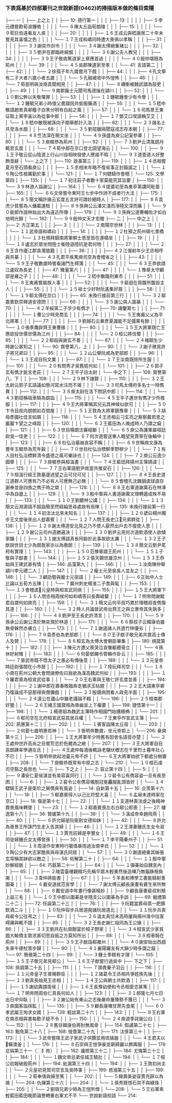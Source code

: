 ### 下表爲基於四部叢刊之世說新語(0462)的掃描版本做的條目索隱

├── 一
│   ├── 上之上
│   │   ├── 10:  德行第一
│   │   │   ├── 13:
│   │   │   │   ├── ５李元禮嘗歎荀淑鍾皓
│   │   │   │   └── ６陳太丘詣荀朗陵
│   │   │   ├── 15:
│   │   │   │   └── ９荀巨伯遠看友人疾
│   │   │   ├── 20:
│   │   │   │   ├── １６王戎云與嵇康居二十年未嘗見其喜慍之色
│   │   │   │   └── １７王戎和嶠同時遭大喪俱以孝稱
│   │   │   ├── 31:
│   │   │   │   ├── ３３謝奕作剡令
│   │   │   │   └── ３４謝太傅絕重褚公
│   │   │   ├── 32:
│   │   │   │   ├── ３５劉尹在郡臨終綿惙
│   │   │   │   └── ３６謝公夫人教兒
│   │   │   ├── 34:
│   │   │   │   ├── ３９王子敬病篤道家上章應首過
│   │   │   │   └── ４０殷仲堪既為荊州
│   │   │   └── 39:
│   │   │       └── ４５吳郡陳遺家至孝
│   │   └── 41:  言語第二
│   │       ├── 42:
│   │       │   └── ２徐孺子年九歲嘗月下戲
│   │       ├── 44:
│   │       │   ├── ４孔文舉有二子大者六歲小者五歲
│   │       │   └── ５孔融被收中外惶怖
│   │       ├── 46:
│   │       │   └── ７荀慈明與汝南袁閬相見
│   │       ├── 47:
│   │       │   └── ８禰衡被魏武謫為鼓吏
│   │       ├── 49:
│   │       │   └── ９南郡龐士元聞司馬德操在潁川
│   │       ├── 52:
│   │       │   └── １０劉公幹以失敬罹罪
│   │       ├── 53:
│   │       │   ├── １１鍾毓鍾會少有令譽
│   │       │   └── １２鍾毓兄弟小時值父晝寢因共偷服藥酒
│   │       ├── 55:
│   │       │   └── １５嵇中散語趙景真卿瞳子白黑分明有白起之風
│   │       ├── 57:
│   │       │   └── １６司馬景王東征取上黨李喜以為從事中郎
│   │       ├── 58:
│   │       │   ├── １７鄧艾口喫語稱艾艾
│   │       │   └── １８嵇中散既被誅向子期舉郡計入洛
│   │       ├── 62:
│   │       │   └── ２３諸名士共至洛水戲
│   │       ├── 68:
│   │       │   └── ３５劉琨雖隔閡寇戎志存本朝
│   │       ├── 77:
│   │       │   ├── ４８竺法深在簡文坐
│   │       │   └── ４９孫盛為庾公記室參軍
│   │       ├── 80:
│   │       │   └── ５３庾穉恭為荊州
│   │       ├── 92:
│   │       │   ├── ７３劉尹云清風朗月輒思玄度
│   │       │   └── ７４荀中郎在京口登北固望海云
│   │       └── 100:
│   │           ├── ９１王子敬云從山陰道上行山川自相映發使人應接不暇
│   │           └── ９３道壹道人好整飾音辭
│   └── 上之下
│       ├── 110: 政事第三
│       │   ├── 119:
│       │   │   ├── １４丞相嘗夏月至石頭看庾公
│       │   │   ├── １５丞相末年略不復省事正封籙諾之
│       │   │   └── １６陶公性檢厲勤於事
│       │   └── 121:
│       │       └── １７何驃騎作會稽
│       └── 125: 文學第四
│           ├── 135:
│           │   └── １７初注莊子者數十家莫能究其旨要
│           ├── 150:
│           │   └── ３９林道人詣謝公
│           ├── 164:
│           │   └── ６４提婆初至為東亭第講阿毗曇
│           ├── 165:
│           │   └── ６６文帝嘗令東阿王七步中作詩不成者行大法
│           ├── 175:
│           │   └── ８５簡文稱許掾云玄度五言詩可謂妙絕時人
│           ├── 177:
│           │   ├── ８８袁虎少貧嘗為人傭載運租
│           │   ├── ８９孫興公云潘文淺而淨陸文深而蕪
│           │   └── ９０裴郎作語林始出大為遠近所傳
│           ├── 179:
│           │   └── ９３孫興公道曹輔佐才如白地明光錦
│           └── 182:
│               └── ９９殷仲文天才宏贍
├── 二
│   ├── 中之上
│   │   ├── 2:   方正第五
│   │   │   ├── 3:
│   │   │   │   └── ２南陽宗世林
│   │   │   ├── 13:
│   │   │   │   └── １１武帝語和嶠曰
│   │   │   ├── 14:
│   │   │   │   ├── １２杜預之荊州頓七里橋
│   │   │   │   └── １３杜預拜鎮南將軍朝士悉至皆在連榻坐
│   │   │   ├── 19:
│   │   │   │   └── １８盧志於眾坐問陸士衡陸遜陸抗是君何物
│   │   │   ├── 27:
│   │   │   │   └── ２８王含作廬江郡貪濁狼籍
│   │   │   ├── 36:
│   │   │   │   ├── ４２江僕射年少王丞相呼與共棊
│   │   │   │   └── ４３孔君平疾篤庾司空為會稽省之
│   │   │   ├── 43:
│   │   │   │   └── ５９王子敬數歲時嘗看諸門生樗蒲
│   │   │   └── 45:
│   │   │       └── ６３王恭欲請江盧奴為長史
│   │   ├── 47:  雅量第六
│   │   │   ├── 47:
│   │   │   │   └── １豫章太守顧邵是雍之子
│   │   │   ├── 48:
│   │   │   │   └── ２嵇中散臨刑東市
│   │   │   ├── 51:
│   │   │   │   └── ８王夷甫嘗屬族人事
│   │   │   ├── 52:
│   │   │   │   └── ９裴遐在周馥所馥設主人
│   │   │   ├── 55:
│   │   │   │   └── １５祖士少好財阮遙集好屐
│   │   │   ├── 58:
│   │   │   │   └── １９郗太傅在京口
│   │   │   ├── 65: 未換行接前第三行
│   │   │   │   └── ３２郗嘉賓欽崇釋道安德問
│   │   │   ├── 66:
│   │   │   │   └── ３５謝公與人圍棊
│   │   │   └── 70:
│   │   │       └── ４２羊綏第二子孚少有儁才
│   │   ├── 70:  識鑒第七
│   │   │   ├── 71:
│   │   │   │   └── １曹公少時見喬玄
│   │   │   ├── 74:
│   │   │   │   └── ５王夷甫父乂為平北將軍
│   │   │   ├── 77:
│   │   │   │   ├── ９劉越石云華彥夏識能不足彊果有餘
│   │   │   │   └── １０張季鷹辟齊王東曹掾
│   │   │   ├── 80:
│   │   │   │   └── １５王大將軍既亡王應欲投世儒世儒為江州
│   │   │   ├── 84:
│   │   │   │   └── ２０桓公將伐蜀
│   │   │   ├── 85:
│   │   │   │   └── ２２郗超與謝玄不善
│   │   │   └── 87:
│   │   │       └── ２４褚期生少時謝公甚知之
│   │   └── 90:  賞譽第八，上
│   │       ├── 90:
│   │       │   └── ３謝子微見許子將兄弟曰
│   │       ├── 95:
│   │       │   └── １２山公舉阮咸為吏部郎
│   │       ├── 96:
│   │       │   └── １３王戎目阮文業
│   │       ├── 97:
│   │       │   └── １７王汝南既除所生服
│   │       ├── 101:
│   │       │   └── ２０有問秀才吳舊姓何如
│   │       └── 101:
│   │           ├── ２６郭子玄有儁才能言老莊
│   │           └── ２７王平子目太尉
│   └── 中之下
│       ├── 108: 賞譽第八，下
│       │   ├── 108:
│       │   │   └── ２９林下諸賢
│       │   ├── 110:
│       │   │   ├── ３２王太尉云郭子玄語議如懸河寫水注而不竭
│       │   │   └── ３３司馬太傅府多名士一時儁異
│       │   ├── 112:
│       │   │   └── ３８庾太尉在洛下問訊中郎
│       │   ├── 114:
│       │   │   └── ４３劉琨稱祖車騎為朗詣
│       │   ├── 115:
│       │   │   └── ４５王平子邁世有儁才少所推服
│       │   ├── 117:
│       │   │   ├── ４９王大將軍稱其兒云其神候似欲可
│       │   │   ├── ５０卞令目叔向朗朗如百間屋
│       │   │   ├── ５１王敦為大將軍鎮豫章
│       │   │   └── ５３胡毋彥國吐佳言如屑
│       │   ├── 118:
│       │   │   └── ５４王丞相云刁玄亮之察察戴若思之巖巖卞望之之峰距
│       │   ├── 120:
│       │   │   └── ６２王藍田為人晚成時人乃謂之癡
│       │   ├── 121:
│       │   │   ├── ６３世目楊朗沈審經斷
│       │   │   └── ６５庾公為護軍屬桓廷尉覓一佳吏
│       │   ├── 122:
│       │   │   └── ６７何次道嘗送東人瞻望見賈寧在後輪中
│       │   ├── 123:
│       │   │   ├── ６８杜弘治墓崩哀容不稱
│       │   │   ├── ６９世稱庾文康為豐年玉穉恭為荒年穀
│       │   │   ├── ７０世目杜弘治標鮮季野穆少
│       │   │   └── ７１有人目杜弘治標鮮清令盛德之風可樂詠也
│       │   ├── 124:
│       │   │   ├── ７２庾公云逸少國舉
│       │   │   ├── ７３庾穉恭與桓溫書
│       │   │   └── ７４王藍田拜揚州主簿請諱
│       │   ├── 125:
│       │   │   └── ７７王右軍語劉尹故當共推安石
│       │   ├── 126:
│       │   │   └── ７９桓溫行經王敦墓邊過望之云可兒可兒
│       │   ├── 127:
│       │   │   ├── ８４王長史道江道群人可應有乃不必有人可應無己必無
│       │   │   └── ８５會稽孔沈魏顗虞球虞存謝奉並是四族之儁于時之桀
│       │   ├── 128:
│       │   │   └── ８８王右軍道謝萬石在林澤中為自遒上
│       │   ├── 129:
│       │   │   └── ９３殷中軍與人書道謝萬文理轉遒成殊不易
│       │   ├── 133:
│       │   │   └── １１０王劉聽林公講
│       │   ├── 134:
│       │   │   └── １１３簡文云淵源語不超詣簡至然經綸思尋處故有局陳
│       │   ├── 135: 未換行接前第一行
│       │   │   └── １１４初法汰北來未知名
│       │   ├── 137:
│       │   │   ├── １２６諺曰楊州獨步王文度後來出人郄嘉賓
│       │   │   └── １２７人問王長史江𨞹兄弟群從
│       │   ├── 138:
│       │   │   ├── １２８謝太傅道安北見之乃不使人厭然出戶去不復使人思
│       │   │   ├── １２９謝公云司州造勝遍決
│       │   │   ├── １３０劉尹云見何次道飲酒使人欲傾家釀
│       │   │   ├── １３１謝太傅語真長阿齡於此事故欲太厲
│       │   │   └── １３２王子猷說世目士少為朗我家亦以為徹朗
│       │   ├── 139:
│       │   │   └── １３８簡文云劉尹茗柯有實理
│       │   ├── 143:
│       │   │   ├── １５０范豫章謂王荊州
│       │   │   └── １５１子敬與子猷書
│       │   └── 144:
│       │       ├── １５２張天錫世雄涼州
│       │       └── １５３王恭始與王建武甚有情
│       ├── 146: 品藻第九
│       │   ├── 146:
│       │   │   └── １汝南陳仲舉潁川李元禮二人
│       │   ├── 147:
│       │   │   └── ２龐士元至吳吳人並友之
│       │   ├── 148:
│       │   │   └── ３顧劭嘗與龐士元宿語
│       │   ├── 149:
│       │   │   ├── ６正始中人士比論以五荀方五陳
│       │   │   └── ７冀州刺史楊淮二子喬與髦
│       │   ├── 153:
│       │   │   └── １３會稽虞𩦎元皇時與桓宣武同俠
│       │   ├── 155:
│       │   │   ├── １５王大將軍下
│       │   │   ├── １６人問丞相周侯何如和嶠答曰長輿嵯櫱
│       │   │   └── １７明帝問謝鯤君自謂何如庾亮
│       │   ├── 159:
│       │   │   └── ３１簡文云何平叔巧累於理稽叔夜儁傷其道
│       │   ├── 160:
│       │   │   └── ３２時人共論晉武帝出齊王之與立惠帝其失孰多
│       │   ├── 166:
│       │   │   └── ４８劉尹至王長史許清言
│       │   ├── 170:
│       │   │   └── ５９孫承公云謝公清於無奕潤於林道
│       │   ├── 171:
│       │   │   └── ６６蔡叔子云韓康伯雖無骨榦然亦膚立
│       │   ├── 173:
│       │   │   └── ７１謝遏諸人共道竹林優劣
│       │   ├── 176:
│       │   │   ├── ７９袁彥伯為吏部郎
│       │   │   └── ８０王子猷子敬兄弟共賞高士傳人及贊
│       │   └── 178:
│       │       └── ８６桓玄為太傅大會朝臣畢集
│       ├── 180: 規箴第十
│       │   ├── 182:
│       │   │   ├── ３陳元方遭父喪哭泣哀慟軀體骨立
│       │   │   └── ４孫休好射雉
│       │   ├── 183:
│       │   │   └── ６何晏鄧颺令管輅作卦云
│       │   ├── 185:
│       │   │   └── ７晉武帝既不悟太子之愚必有傳後意
│       │   ├── 189:
│       │   │   └── １３元皇帝時廷尉張闓在小市居
│       │   ├── 192:
│       │   │   ├── １７陸玩拜司空
│       │   │   └── １８小庾在荊州公朝大會問諸僚佐曰我欲為漢高魏武何如
│       │   ├── 193:
│       │   │   ├── １９羅君章為桓宣武從事
│       │   │   └── ２０王右軍與王敬仁許玄度並善
│       │   ├── 194:
│       │   │   ├── ２１謝中郎在壽春敗臨奔走猶求玉帖鐙
│       │   │   ├── ２２王大語東亭卿乃復論成不惡那得與僧彌戲
│       │   │   └── ２３殷覬病困看人政見半面
│       │   ├── 195:
│       │   │   └── ２４遠公在廬山中雖老講論不輟
│       │   └── 196:
│       │       ├── ２５桓南郡好獵
│       │       └── ２６王緒王國寶相為脣齒並上下權要
│       ├── 198: 捷悟第十一
│       │   ├── 198:
│       │   │   └── １楊德祖為魏武主簿時作相國門始搆榱桷
│       │   └── 201:
│       │       ├── ６郗司空在北府桓宣武惡其居兵權
│       │       └── ７王東亭作宣武主簿
│       ├── 202: 夙惠第十二
│       │   ├── 202:
│       │   │   └── １賓客詣陳太丘宿
│       │   └── 203:
│       │       ├── ２何晏七歲明惠若神
│       │       └── ３晉明帝數歲，坐元帝厀上
│       └── 206: 豪爽第十三
│           ├── 206:
│           │   ├── １王大將軍年少時舊有田舍名語音亦楚
│           │   └── ２王處仲世許高尚之目嘗荒恣於色體為之敝
│           ├── 207:
│           │   ├── ３王大將軍自目高朗踈率學通左氏
│           │   ├── ４王處仲每酒後輒詠老驥伏櫪志在千里烈士暮年壯心不已
│           │   ├── ５晉明帝欲起池臺元帝不許
│           │   └── ６王大將軍始欲下都處分樹置
│           ├── 208:
│           │   └── ７庾穉恭既常有中原之志
│           └── 210:
│               └── １０桓石虔司空豁之長庶也
└── 三
    ├── 下之上
    │   ├── 2:   容止第十四
    │   │   ├── 5:
    │   │   │   ├── ９潘安仁夏侯湛並有美容喜同行
    │   │   │   └── １０裴令公有儁容姿一旦有疾至困
    │   │   └── 6:
    │   │       ├── １２裴令公有儁容儀脫冠冕麤服亂頭皆好
    │   │       └── １４驃騎王武子是衛玠之舅儁爽有風姿
    │   ├── 14:  自新第十五
    │   ├── 16:  企羡第十六
    │   │   └── 18:
    │   │       ├── ５郗嘉賓得人以己比符堅大喜
    │   │       └── ６孟昶未達時家在京口
    │   ├── 18:  傷逝第十七
    │   │   ├── 22:
    │   │   │   └── １１支道林喪法虔之後精神霣喪風味轉墜
    │   │   └── 23:
    │   │       └── １２郗嘉賓喪左右白郗公郎喪
    │   ├── 27:  棲逸第十八
    │   ├── 36:  賢媛第十九
    │   │   ├── 38:
    │   │   │   └── ３漢成帝幸趙飛燕
    │   │   ├── 40:
    │   │   │   └── ６許允婦是阮衛尉女德如妹
    │   │   ├── 42:
    │   │   │   └── ８許允為晉景王所誅門生走入告其婦
    │   │   ├── 46:
    │   │   │   └── １２王渾妻鍾氏生女令淑
    │   │   ├── 47:
    │   │   │   └── １３賈充前婦是李豐女
    │   │   ├── 49:
    │   │   │   └── １６王司徒婦鍾氏女太傅曾孫
    │   │   ├── 50:
    │   │   │   └── １７李平陽秦州子
    │   │   ├── 51:
    │   │   │   └── １８周浚作安東時行獵值暴雨過汝南李氏
    │   │   ├── 52:
    │   │   │   └── １９陶公少有大志家酷貧與母湛氏同居
    │   │   └── 57:
    │   │       └── ３０謝遏絕重其姊張玄常稱其妹欲以敵之
    │   ├── 58:  術解第二十
    │   │   ├── 64:
    │   │   │   └── １１殷中軍妙解經脈
    │   ├── 64:  巧蓺第二十一
    │   │   ├── 64:
    │   │   │   └── １彈棊始自魏宮內
    │   │   ├── 65:
    │   │   │   ├── ２陵雲臺樓觀精巧先稱平眾木輕重然後造構乃無錙銖相負揭
    │   │   │   └── ３韋仲將能書
    │   │   ├── 67:
    │   │   │   ├── ５羊長和博學工書能騎射善圍棊
    │   │   │   ├── ６戴安道就范宣學
    │   │   │   └── ７謝太傅云顧長康畫有蒼生來所無
    │   │   └── 68:
    │   │       ├── ８戴安道中年畫行像甚精妙
    │   │       ├── ９顧長康畫裴叔則頰上益三毛
    │   │       └── １０王中郎以圍棊是坐隱支公以圍棊為手談
    │   ├── 69:  寵禮第二十二
    │   ├── 72:  任誕第二十三
    │   │   ├── 76:
    │   │   │   ├── ９阮籍當葬母蒸一肥豚飲酒二斗
    │   │   │   ├── １０阮仲容步兵居道南諸阮居道北
    │   │   │   └── １１阮步兵喪母裴令公往弔之
    │   │   ├── 83:
    │   │   │   └── ２６溫太真位未高時屢與揚州淮中估客樗蒱與輒不競
    │   │   ├── 85:
    │   │   │   └── ３２王長史謝仁祖同為王公掾
    │   │   ├── 86:
    │   │   │   ├── ３３王劉共在杭南酣宴於桓子野家
    │   │   │   └── ３４桓宣武少家貧戲大輸債主敦求甚切思自振之方莫知所出
    │   │   ├── 88:
    │   │   │   └── ３８桓車騎在荊州
    │   │   ├── 89:
    │   │   │   ├── ３９王子猷詣郗雍州
    │   │   │   └── ４０謝安始出西戲失車牛便杖策步歸
    │   │   └── 90:
    │   │       └── ４１襄陽羅友有大韻少時多謂之癡
    │   └── 97:  簡傲第二十四
    │       ├── 99:
    │       │   └── ３鍾士季精有才理
    │       └── 105:
    │           ├── １５王子敬兄弟見郗公
    │           └── １６王子猷嘗行過吳中
    ├── 下之下
    │   ├── 108: 排調第二十五
    │   │   ├── 111:
    │   │   │   └── ７頭責秦子羽云
    │   │   ├── 116:
    │   │   │   ├── １１元帝皇子生普賜群臣
    │   │   │   ├── １２諸葛令王丞相共爭姓族先後
    │   │   │   ├── １３劉真長始見王丞相
    │   │   │   └── １４王公與朝士共飲酒
    │   │   ├── 117:
    │   │   │   ├── １５謝幼輿謂周侯
    │   │   │   ├── １６王長豫幼便和令丞相愛恣甚篤
    │   │   │   └── １７明帝問周伯仁真長何如人
    │   │   ├── 123:
    │   │   │   ├── ３１郝隆七月七日出日中仰臥
    │   │   │   ├── ３２謝公始有東山之志後嚴命屢臻勢不獲已
    │   │   │   └── ３３庾園客詣孫監
    │   │   └── 135:
    │   │       ├── ５９顧長康噉甘蔗先食尾
    │   │       └── ６０孝武屬王珣求女婿
    │   ├── 139: 輕詆第二十六
    │   │   ├── 143:
    │   │   │   └── ８王右軍在南丞相與書每歎子姪不令
    │   │   ├── 150:
    │   │   │   └── ２４庾道季詫謝公曰
    │   │   └── 152:
    │   │       └── ２８舊目韓康伯將肘無風骨
    │   ├── 154: 假譎第二十七
    │   ├── 163: 黜免第二十八
    │   ├── 168: 儉嗇第二十九
    │   ├── 171: 汰侈第三十
    │   │   ├── 173:
    │   │   │   └── ３武帝嘗降王武子家武子供饌並用琉璃器
    │   │   │   └── ４王君夫以𥹋糒澳釜
    │   │   └── 176:
    │   │       └── ８石崇與王愷爭豪並窮綺麗以飾輿服
    │   ├── 178: 忿狷第三十一（⿰犭䏍）
    │   ├── 182: 讒險第三十二
    │   ├── 184: 尤悔第三十三
    │   │   ├── 184:
    │   │   │   └── １魏文帝忌弟任城王驍壯
    │   │   └── 194:
    │   │       └── １７桓公初報破殷荊州
    │   ├── 194: 紕漏第三十四
    │   │   └── 194:
    │   │       ├── １王敦初尚主
    │   │       └── ２元皇初見賀司空言及吳時事
    │   ├── 199: 惑溺第三十五
    │   │   ├── 199:
    │   │   │   └── ２荀奉倩與婦至篤
    │   │   └── 202:
    │   │       └── ５韓壽美姿容賈充辟以為掾
    │   └── 204: 仇隟第三十六
    │       ├── 204:
    │       │   └── １孫秀既恨石崇不與綠珠
    │       ├── 205:
    │       │   └── ２劉璵兄弟少時為王愷所憎
    │       └── 208:
    │           └── ５王右軍素輕藍田藍田晚節論譽轉重右軍尤不平
    └── 世說新語校語
        └── 214:
